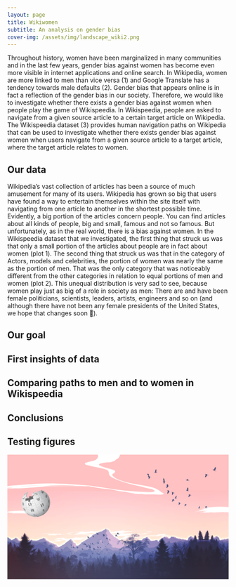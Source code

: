 ```yaml
---
layout: page
title: Wikiwomen
subtitle: An analysis on gender bias
cover-img: /assets/img/landscape_wiki2.png
---
```


Throughout history, women have been marginalized in many communities and in the last few years, gender bias against women has become even more visible in internet applications and online search. In Wikipedia, women are more linked to men than vice versa (1) and Google Translate has a tendency towards male defaults (2). Gender bias that appears online is in fact a reflection of the gender bias in our society. Therefore, we would like to investigate whether there exists a gender bias against women when people play the game of  Wikispeedia. In Wikispeedia, people are asked to navigate from a given source article to a certain target article on Wikipedia. The Wikispeedia dataset (3) provides human navigation paths on Wikipedia that can be used to investigate whether there exists gender bias against women when users navigate from a given source article to a target article, where the target article relates to women.

## Our data

Wikipedia’s vast collection of articles has been a source of much amusement for many of its users. Wikipedia has grown so big that users have found a way to entertain themselves within the site itself with navigating from one article to another in the shortest possible time. Evidently, a big portion of the articles concern people. You can find articles about all kinds of people, big and small, famous and not so famous. But unfortunately, as in the real world, there is a bias against women. In the Wikispeedia dataset that we investigated, the first thing that struck us was that only a small portion of the articles about people are in fact about women (plot 1). The second thing that struck us was that in the category of Actors, models and celebrities, the portion of women was nearly the same as the portion of men. That was the only category that was noticeably different from the other categories in relation to equal portions of men and women (plot 2). This unequal distribution is very sad to see, because women play just as big of a role in society as men: There are and have been female politicians, scientists, leaders, artists, engineers and so on (and although there have not been any female presidents of the United States, we hope that changes soon 🙂). 

## Our goal

## First insights of data

## Comparing paths to men and to women in Wikispeedia

## Conclusions

## Testing figures

![test image](/assets/img/landscape_wiki2.png "Testing figures")

